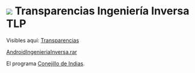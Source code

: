 <h1><img src="images/io2012_logo.png"> Transparencias Ingeniería Inversa TLP</h1>

Visibles aquí: <a href="http://gdgtenerife.com/TLP/TLP-IngenieriaInversa/template.html">Transparencias</a>

<a href="https://dl.dropboxusercontent.com/u/20418848/Android%20Ingenier%C3%ADa%20inversa.rar">AndroidIngenieriaInversa.rar</a>

El programa <a href="https://dl.dropboxusercontent.com/u/20418848/Conejillo002-16-07.apk">Conejillo de Indias</a>.

